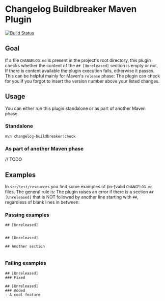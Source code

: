 Changelog Buildbreaker Maven Plugin
===
[![Build Status](https://travis-ci.org/PeterWippermann/changelog-buildbreaker.svg?branch=master)](https://travis-ci.org/PeterWippermann/changelog-buildbreaker)

## Goal
If a file `CHANGELOG.md` is present in the project's root directory, this plugin checks whether the content of the 
`## [Unreleased]` section is empty or not. If there is content available the plugin execution fails, otherwise it 
passes. This can be helpful mainly for Maven's `release` phase: The plugin can check for you if you forgot to insert
the version number above your listed changes.  

## Usage
You can either run this plugin standalone or as part of another Maven phase.

### Standalone
```
mvn changelog-buildbreaker:check
```

### As part of another Maven phase
// TODO

## Examples
In `src/test/resources` you find some examples of (in-)valid `CHANGELOG.md` files. The general rule is: The plugin
raises an error if there is a section `## [Unreleased]` that is NOT followed by another line starting with `##`,
regardless of blank lines in between:

### Passing examples
```
## [Unreleased]
 
```

```
## [Unreleased]
 
## Another section
 
```

### Failing examples
```
## [Unreleased]
### Fixed
```

```
## [Unreleased]
### Added
- A cool feature
```